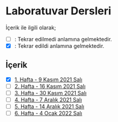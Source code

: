 # Laboratuvar Dersleri

İçerik ile ilgili olarak;
- [ ] : Tekrar edilmedi anlamına gelmektedir.
- [x] : Tekrar edildi anlamına gelmektedir.

## İçerik
- [x] [1. Hafta - 9 Kasım 2021 Salı](01_09_11_2021.md)
- [ ] [2. Hafta - 16 Kasım 2021 Salı](02_16_11_2021.md)
- [ ] [3. Hafta - 30 Kasım 2021 Salı](03_30_11_2021.md)
- [ ] [4. Hafta - 7 Aralık 2021 Salı](04_07_12_2021.md)
- [ ] [5. Hafta - 14 Aralık 2021 Salı](05_14_12_2021.md)
- [ ] [6. Hafta - 4 Ocak 2022 Salı](06_04_01_2022.md)
